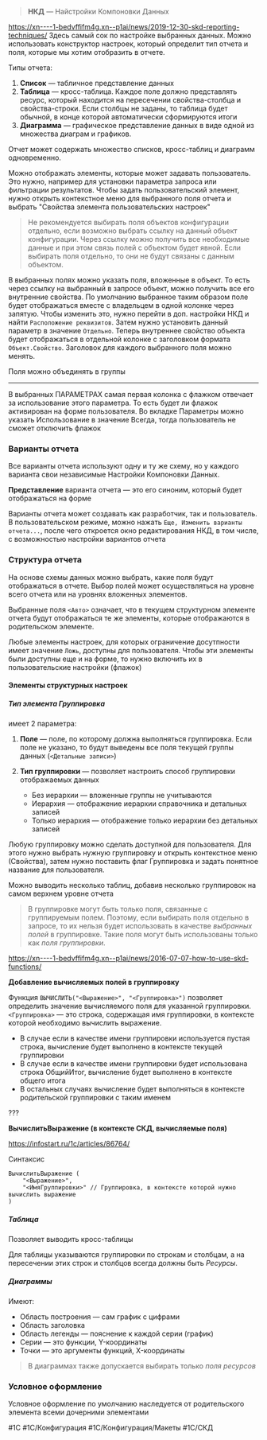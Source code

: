 > **НКД** — Найстройки Компоновки Данных

https://xn----1-bedvffifm4g.xn--p1ai/news/2019-12-30-skd-reporting-techniques/
Здесь самый сок по настройке выбранных данных. Можно использовать конструктор настроек, который определит тип отчета и поля, которые мы хотим отобразить в отчете.

Типы отчета:

1. **Список** — табличное представление данных
2. **Таблица** — кросс-таблица. Каждое поле должно представлять ресурс, который находится на пересечении свойства-столбца и свойства-строки. Если столбцы не заданы, то таблица будет обычной, в конце которой автоматически сформируются итоги
3. **Диаграмма** — графическое представление данных в виде одной из множества диаграм и графиков.

Отчет может содержать множество списков, кросс-таблиц и диаграмм одновременно.

Можно отображать элементы, которые может задавать пользователь. Это нужно, например для установки параметра запроса или фильтрации результатов. Чтобы задать пользовательский элемент, нужно открыть контекстное меню для выбранного поля отчета и выбрать "Свойства элемента пользовательских настроек"

>Не рекомендуется выбирать поля объектов конфигурации отдельно, если возможно выбрать ссылку на данный объект конфигурации. Через ссылку можно получить все необходимые данные и при этом связь полей с объектом будет явной. Если выбирать поля отдельно, то они не будут связаны с данным объектом.

В выбранных полях можно указать поля, вложенные в объект. То есть через ссылку на выбранный в запросе объект, можно получить все его внутренние свойства. По умолчанию выбранное таким образом поле будет отображаться вместе с владельцем в одной колонке через запятую. Чтобы изменить это, нужно перейти в доп. настройки НКД и найти `Расположение реквизитов`. Затем нужно установить данный параметр в значение `Отдельно`.
Теперь внутреннее свойство объекта будет отображаться в отдельной колонке с заголовком формата `Объект.Свойство`. Заголовок для каждого выбранного поля можно менять.

Поля можно объединять в группы

---
В выбранных ПАРАМЕТРАХ самая первая колонка с флажком отвечает за использование этого параметра. То есть будет ли флажок активирован на форме пользователя. Во вкладке Параметры можно указать Использование в значение Всегда, тогда пользователь не сможет отключить флажок

### Варианты отчета

Все варианты отчета используют одну и ту же схему, но у каждого варианта свои независимые Настройки Компоновки Данных.

**Представление** варианта отчета — это его синоним, который будет отображаться на форме

Варианты отчета может создавать как разработчик, так и пользователь. В пользовательском режиме, можно нажать `Еще, Изменить варианты отчета...`, после чего откроется окно редактирования НКД, в том числе, с возможностью настройки вариантов отчета

### Структура отчета

На основе схемы данных можно выбрать, какие поля будут отображаться в отчете. Выбор полей может осуществляться на уровне всего отчета или на уровнях вложенных элементов.

Выбранные поля `<Авто>` означает, что в текущем структурном элементе отчета будут отображаться те же элементы, которые отображаются в родительском элементе.

Любые элементы настроек, для которых ограничение досутпности имеет значение `Ложь`, доступны для пользователя. Чтобы эти элементы были доступны еще и на форме, то нужно включить их в пользовательские настройки (флажок)

#### Элементы структурных настроек

##### Тип элемента **Группировка**

имеет 2 параметра:

1. **Поле** — поле, по которому должна выполняться группировка. Если поле не указано, то будут выведены все поля текущей группы данных (`<Детальные записи>`)

2. **Тип группировки** — позволяет настроить способ группировки отображаемых данных 
    * Без иерархии — вложенные группы не учитываются
    * Иерархия — отображение иерархии справочника и детальных записей
    * Только иерархия — отображение только иерархии без детальных записей

Любую группировку можно сделать доступной для пользователя. Для этого нужно выбрать нужную группировку и открыть контекстное меню (Свойства), затем нужно поставить флаг Группировка и задать понятное название для пользователя.

Можно выводить несколько таблиц, добавив несколько группировок на самом верхнем уровне отчета

>В группировке могут быть только поля, связанные с группируемым полем. Поэтому, если выбирать поля отдельно в запросе, то их нельзя будет использовать в качестве *выбранных полей* в группировке. Такие поля могут быть использованы только как *поля группировки*.

https://xn----1-bedvffifm4g.xn--p1ai/news/2016-07-07-how-to-use-skd-functions/

**Добавление вычисляемых полей в группировку**

Функция `ВЫЧИСЛИТЬ("<Выражение>", "<Группировка>")` позволяет определить значение вычисляемого поля для указанной группировки. `<Группировка>` — это строка, содержащая имя группировки, в контексте которой необходимо вычислить выражение.
* В случае если в качестве имени группировки используется пустая строка, вычисление будет выполнено в контексте текущей группировки
* В случае если в качестве имени группировки будет использована строка ОбщийИтог, вычисление будет выполнено в контексте общего итога
* В остальных случаях вычисление будет выполняться в контексте родительской группировки с таким именем

???

**ВычислитьВыражение (в контексте СКД, вычисляемые поля)**

https://infostart.ru/1c/articles/86764/

Синтаксис

```bsl
ВычислитьВыражение (
    "<Выражение>",
    "<ИмяГруппировки>" // Группировка, в контексте которой нужно вычислить выражение
)
```

##### **Таблица**

Позволяет выводить кросс-таблицы

Для таблицы указываются группировки по строкам и столбцам, а на пересечении этих строк и столбцов всегда должны быть *Ресурсы*.

##### **Диаграммы**

Имеют:

* Область построения — сам график с цифрами
* Область заголовка
* Область легенды — пояснение к каждой серии (график)
* Серии — это функции, Y-координаты
* Точки — это аргументы функций, X-координаты

>В диаграммах также допускается выбирать только *поля ресурсов*

### Условное оформление

Условное оформление по умолчанию наследуется от родительского элемента всеми дочерними элементами



#1С #1С/Конфигурация #1С/Конфигурация/Макеты #1С/СКД